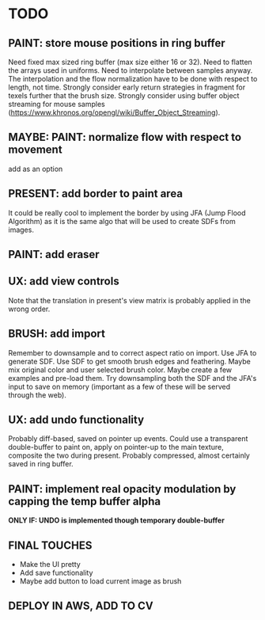# TODO

## PAINT: store mouse positions in ring buffer

Need fixed max sized ring buffer (max size either 16 or 32).
Need to flatten the arrays used in uniforms.
Need to interpolate between samples anyway.
The interpolation and the flow normalization have to be done with respect to length, not time.
Strongly consider early return strategies in fragment for texels further that the brush size.
Strongly consider using buffer object streaming for mouse samples (https://www.khronos.org/opengl/wiki/Buffer_Object_Streaming).

## MAYBE: PAINT: normalize flow with respect to movement

add as an option

## PRESENT: add border to paint area

It could be really cool to implement the border by using JFA (Jump Flood Algorithm) as it is the same algo that will be used to create SDFs from images.

## PAINT: add eraser

## UX: add view controls

Note that the translation in present's view matrix is probably applied in the wrong order.

## BRUSH: add import

Remember to downsample and to correct aspect ratio on import.
Use JFA to generate SDF.
Use SDF to get smooth brush edges and feathering.
Maybe mix original color and user selected brush color.
Maybe create a few examples and pre-load them.
Try downsampling both the SDF and the JFA's input to save on memory (important as a few of these will be served through the web).

## UX: add undo functionality

Probably diff-based, saved on pointer up events.
Could use a transparent double-buffer to paint on, apply on pointer-up to the main texture, composite the two during present.
Probably compressed, almost certainly saved in ring buffer.

## PAINT: implement real opacity modulation by capping the temp buffer alpha

**ONLY IF: UNDO is implemented though temporary double-buffer**

## FINAL TOUCHES

-   Make the UI pretty
-   Add save functionality
-   Maybe add button to load current image as brush

## DEPLOY IN AWS, ADD TO CV
